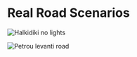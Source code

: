 # Real Road Scenarios

![Halkidiki no lights](/gifs/real-roads/halkidiki_no_lights.gif) 

![Petrou levanti road](/gifs/real-roads/petrou_levanti_panorama.gif)


